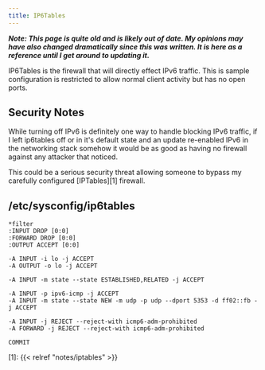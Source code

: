 ```yaml
---
title: IP6Tables
---
```


***Note: This page is quite old and is likely out of date. My opinions may have
also changed dramatically since this was written. It is here as a reference
until I get around to updating it.***

IP6Tables is the firewall that will directly effect IPv6 traffic. This is
sample configuration is restricted to allow normal client activity but has no
open ports.

## Security Notes

While turning off IPv6 is definitely one way to handle blocking IPv6 traffic,
if I left ip6tables off or in it's default state and an update re-enabled IPv6
in the networking stack somehow it would be as good as having no firewall
against any attacker that noticed.

This could be a serious security threat allowing someone to bypass my carefully
configured [IPTables][1] firewall.

## /etc/sysconfig/ip6tables

```
*filter
:INPUT DROP [0:0]
:FORWARD DROP [0:0]
:OUTPUT ACCEPT [0:0]

-A INPUT -i lo -j ACCEPT
-A OUTPUT -o lo -j ACCEPT

-A INPUT -m state --state ESTABLISHED,RELATED -j ACCEPT

-A INPUT -p ipv6-icmp -j ACCEPT
-A INPUT -m state --state NEW -m udp -p udp --dport 5353 -d ff02::fb -j ACCEPT

-A INPUT -j REJECT --reject-with icmp6-adm-prohibited
-A FORWARD -j REJECT --reject-with icmp6-adm-prohibited

COMMIT
```

[1]: {{< relref "notes/iptables" >}}

